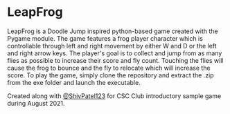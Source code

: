 # LeapFrog

LeapFrog is a Doodle Jump inspired python-based game created with the Pygame module. The game features a frog player character which is controllable through left and right movement by either W and D or the left and right arrow keys. The player's goal is to collect and jump from as many flies as possible to increase their score and fly count. Touching the flies will cause the frog to bounce and the fly to relocate which will increase the score. To play the game, simply clone the repository and extract the .zip from the exe folder and launch the executable.

Created along with [@ShivPatel123](https://github.com/ShivPatel123) for CSC Club introductory sample game during August 2021.
